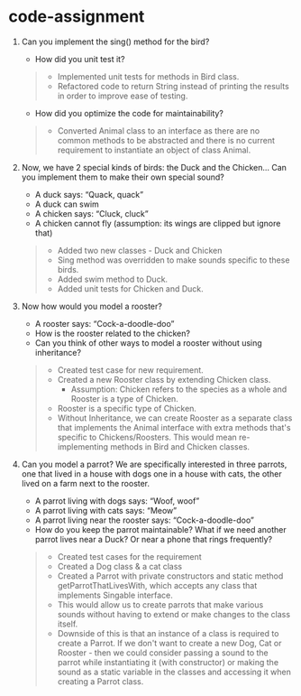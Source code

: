 # code-assignment

1. Can you implement the sing() method for the bird?
    * How did you unit test it?
    > - Implemented unit tests for methods in Bird class. 
    > - Refactored code to return String instead of printing 
    the results in order to improve ease of testing.
    * How did you optimize the code for maintainability?
    > - Converted Animal class to an interface as there are no
    common methods to be abstracted and there is no current 
    requirement to instantiate an object of class Animal.
    
2. Now, we have 2 special kinds of birds: the Duck and the Chicken... Can you
   implement them to make their own special sound?
    * A duck says: “Quack, quack”
    * A duck can swim
    * A chicken says: “Cluck, cluck”
    * A chicken cannot fly (assumption: its wings are clipped but ignore that)
   > - Added two new classes - Duck and Chicken
   > - Sing method was overridden to make sounds specific to these birds.
   > - Added swim method to Duck.
   > - Added unit tests for Chicken and Duck.
   
3. Now how would you model a rooster?
    * A rooster says: “Cock-a-doodle-doo”
    * How is the rooster related to the chicken?
    * Can you think of other ways to model a rooster without using inheritance?
    > - Created test case for new requirement.
    > - Created a new Rooster class by extending Chicken class.
    >   - Assumption: Chicken refers to the species as a whole and Rooster is a type of Chicken.
    > - Rooster is a specific type of Chicken.
    > - Without Inheritance, we can create Rooster as a separate class that implements the Animal interface with 
    extra methods that's specific to Chickens/Roosters. This would mean re-implementing methods in Bird and Chicken
    classes.

4. Can you model a parrot? We are specifically interested in three parrots, one that
   lived in a house with dogs one in a house with cats, the other lived on a farm next to
   the rooster.
   * A parrot living with dogs says: “Woof, woof”
   * A parrot living with cats says: “Meow”
   * A parrot living near the rooster says: “Cock-a-doodle-doo”
   * How do you keep the parrot maintainable? What if we need another parrot
   lives near a Duck? Or near a phone that rings frequently?
   > - Created test cases for the requirement
   > - Created a Dog class & a cat class
   > - Created a Parrot with private constructors and static method getParrotThatLivesWith, which accepts any class 
   that implements Singable interface.
   > - This would allow us to create parrots that make various sounds without having to extend or make changes to 
   the class itself.
   > - Downside of this is that an instance of a class is required to create a Parrot. If we don't want to create a 
   new Dog, Cat or Rooster - then we could consider passing a sound to the parrot while instantiating it (with constructor)
   or making the sound as a static variable in the classes and accessing it when creating a Parrot class.
 
